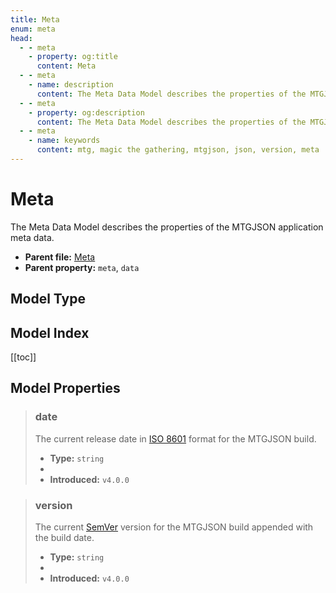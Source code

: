 ```yaml
---
title: Meta
enum: meta
head:
  - - meta
    - property: og:title
      content: Meta
  - - meta
    - name: description
      content: The Meta Data Model describes the properties of the MTGJSON application meta data.
  - - meta
    - property: og:description
      content: The Meta Data Model describes the properties of the MTGJSON application meta data.
  - - meta
    - name: keywords
      content: mtg, magic the gathering, mtgjson, json, version, meta
---
```


# Meta

The Meta Data Model describes the properties of the MTGJSON application meta data.

- **Parent file:** [Meta](/downloads/all-files/#meta)
- **Parent property:** `meta`, `data`

## Model Type

<ModelType type="Meta" />

## Model Index

<PropertyToggler/>

[[toc]]

## Model Properties

> ### date
>
> The current release date in [ISO 8601](https://www.iso.org/iso-8601-date-and-time-format.html) format for the MTGJSON build.
>
> - **Type:** `string`
> - <ExampleField type="date" />
> - **Introduced:** `v4.0.0`

> ### version
>
> The current [SemVer](https://semver.org) version for the MTGJSON build appended with the build date.
>
> - **Type:** `string`
> - <ExampleField type="version" />
> - **Introduced:** `v4.0.0`
